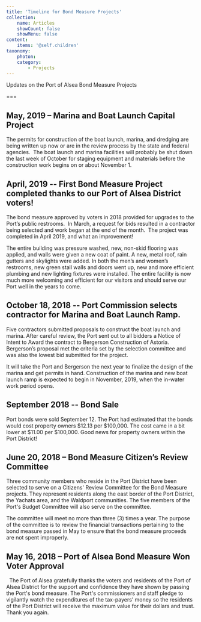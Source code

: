 ```yaml
---
title: 'Timeline for Bond Measure Projects'
collection:
    name: Articles
    showCount: false
    showMenu: false
content:
    items: '@self.children'
taxonomy:
    photon:
    category:
        - Projects
---
```


Updates on the Port of Alsea Bond Measure Projects

===

## May, 2019 – Marina and Boat Launch Capital Project

The permits for construction of the boat launch, marina, and dredging are being written up now or are in the review process by the state and federal agencies.  The boat launch and marina facilities will probably be shut down the last week of October for staging equipment and materials before the construction work begins on or about November 1.

## April, 2019 -- First Bond Measure Project completed thanks to our Port of Alsea District voters!          

The bond measure approved by voters in 2018 provided for upgrades to the Port’s public restrooms.  In March, a request for bids resulted in a contractor being selected and work began at the end of the month.  The project was completed in April 2019, and what an improvement! 
 
The entire building was pressure washed, new, non-skid flooring was applied, and walls were given a new coat of paint. A new, metal roof, rain gutters and skylights were added.
In both the men’s and women’s restrooms, new green stall walls and doors went up, new and more efficient plumbing and new lighting fixtures were installed.
The entire facility is now much more welcoming and efficient for our visitors and should serve our Port well in the years to come.

## October 18, 2018 -- Port Commission selects contractor for Marina and Boat Launch Ramp. 
 
Five contractors submitted proposals to construct the boat launch and marina. After careful review, the Port sent out to all bidders a Notice of Intent to Award the contract to Bergerson Construction of Astoria.  Bergerson’s proposal met the criteria set by the selection committee and was also the lowest bid submitted for the project.

It will take the Port and Bergerson the next year to finalize the design of the marina and get permits in hand.  Construction of the marina and new boat launch ramp is expected to begin in November, 2019, when the in-water work period opens.

## September 2018 -- Bond Sale

Port bonds were sold September 12. The Port had estimated that the bonds would cost property owners $12.13 per $100,000. The cost came in a bit lower at $11.00 per $100,000.  Good news for property owners within the Port District!

## June 20, 2018 – Bond Measure Citizen’s Review Committee


Three community members who reside in the Port District have been selected to serve on a Citizens' Review Committee for the Bond Measure projects.  They represent residents along the east border of the Port District, the Yachats area, and the Waldport communities.  The five members of the Port's Budget Committee will also serve on the committee. 

The committee will meet no more than three (3) times a year.  The purpose of the committee is to review the financial transactions pertaining to the bond measure passed in May to ensure that the bond measure proceeds are not spent improperly.

## May 16, 2018 – Port of Alsea Bond Measure Won Voter Approval
 
The Port of Alsea gratefully thanks the voters and residents of the Port of Alsea District for the support and confidence they have shown by passing the Port's bond measure. The Port's commissioners and staff pledge to vigilantly watch the expenditures of the tax-payers’ money so the residents of the Port District will receive the maximum value for their dollars and trust. Thank you again. 

